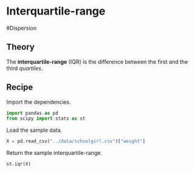 
# Interquartile-range

#Dispersion 

## Theory

The **interquartile-range** (IQR) is the difference between the first and the third *quartiles*.

## Recipe

Import the dependencies.

```python
import pandas as pd
from scipy import stats as st
```

Load the sample data.

```python
X = pd.read_csv("../data/schoolgirl.csv")["weight"]
```

Return the sample interquartile-range.

```python
st.iqr(X)
```
